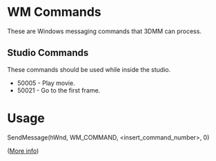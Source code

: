 # WM Commands
These are Windows messaging commands that 3DMM can process.
## Studio Commands
These commands should be used while inside the studio.

+ 50005 - Play movie.
+ 50021 - Go to the first frame.

# Usage
SendMessage(hWnd, WM_COMMAND, <insert_command_number>, 0)

([More info](https://msdn.microsoft.com/en-us/library/ms644950(v=vs.85).aspx))
